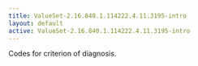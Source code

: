 ```yaml
---
title: ValueSet-2.16.840.1.114222.4.11.3195-intro
layout: default
active: ValueSet-2.16.840.1.114222.4.11.3195-intro
---
```


Codes for criterion of diagnosis.